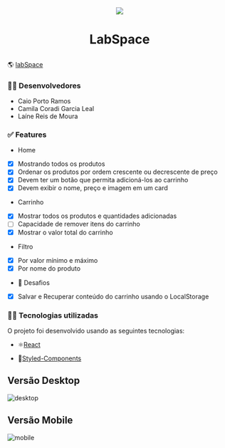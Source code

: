 <div align="center" > <img src="https://img.icons8.com/external-flat-land-kalash/64/000000/external-earth-education-and-science-flat-land-kalash-2.png"/>
 <h1 align="center"><strong>LabSpace</b></strong></h1></div>

 <h2></h2>

🌎 [labSpace](https://www.google.com.br/) 

<h3>👨‍🚀 Desenvolvedores</h3>

 * Caio Porto Ramos
 * Camila Coradi Garcia Leal
 * Laíne Reis de Moura
 
 <h3>✅ Features</h3>
 
 * Home
- [x] Mostrando todos os produtos
- [x] Ordenar os produtos por ordem crescente ou decrescente de preço
- [x] Devem ter um botão que permita adicioná-los ao carrinho
- [x] Devem exibir o nome, preço e imagem em um card

 * Carrinho 
 - [x] Mostrar todos os produtos e quantidades adicionadas
 - [ ] Capacidade de remover itens do carrinho
 - [x] Mostrar o valor total do carrinho
 
 * Filtro
  - [x] Por valor mínimo e máximo
  - [x] Por nome do produto
  
 * 🏅  Desafios
 - [x] Salvar e Recuperar conteúdo do carrinho usando o LocalStorage
  
  
 

<h3>👨‍💻 Tecnologias utilizadas</h3>

O projeto foi desenvolvido usando as seguintes tecnologias:

* ⚛️[React](https://pt-br.reactjs.org/docs/getting-started.html) 

* 💅[Styled-Components](https://styled-components.com/docs)


<h2>Versão Desktop</h2>

![desktop](https://user-images.githubusercontent.com/93163329/154706172-f7b2ac72-02d0-4909-918e-4d3a4076c807.JPG)


<h2>Versão Mobile</h2>

![mobile](https://user-images.githubusercontent.com/93163329/154706250-3019c7a5-7514-4914-b9ba-5f9c0e7cfb3e.JPG)









